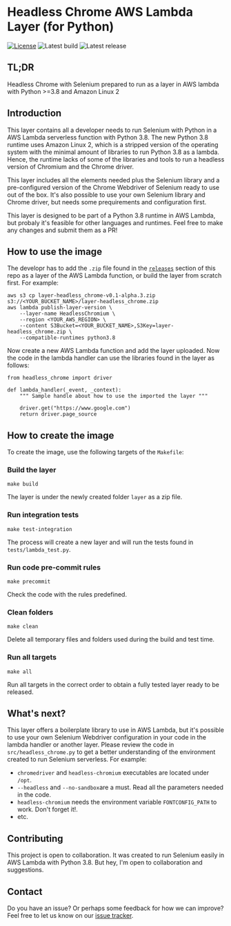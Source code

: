# Headless Chrome AWS Lambda Layer (for Python)
[![License](https://img.shields.io/badge/License-Apache%202.0-blue.svg)](https://opensource.org/licenses/Apache-2.0)
![Latest build](https://github.com/diegoparrilla/headless-chrome-aws-lambda-layer/actions/workflows/build.yml/badge.svg)
![Latest release](https://github.com/diegoparrilla/headless-chrome-aws-lambda-layer/actions/workflows/publish.yml/badge.svg?)

## TL;DR
Headless Chrome with Selenium prepared to run as a layer in AWS lambda with Python >=3.8 and Amazon Linux 2

## Introduction

This layer contains all a developer needs to run Selenium with Python in a AWS Lambda serverless function with Python 3.8. The new Python 3.8 runtime uses Amazon Linux 2, which is a stripped
 version of the operating system with the minimal amount of libraries to run Python 3.8 as a lambda. Hence, the runtime lacks of some of the libraries and tools to run a headless version of Chromium and the Chrome driver.

This layer includes all the elements needed plus the Selenium library and a pre-configured version of the Chrome Webdriver of Selenium ready to use out of the box. It's also possible to use your own Selenium library and Chrome driver, but needs some prequirements and configuration first.

This layer is designed to be part of a Python 3.8 runtime in AWS Lambda, but probaly it's feasible for other languages and runtimes. Feel free to make any changes and submit them as a PR!

## How to use the image

The developr has to add the `.zip` file found in the [`releases`](https://github.com/diegoparrilla/headless-chrome-aws-lambda-layer/releases) section of this repo as a layer of the AWS Lambda function, or build the layer from scratch first. For example:

```
aws s3 cp layer-headless_chrome-v0.1-alpha.3.zip s3://<YOUR_BUCKET_NAME>/layer-headless_chrome.zip
aws lambda publish-layer-version \
    --layer-name HeadlessChromium \
    --region <YOUR_AWS_REGION> \
    --content S3Bucket=<YOUR_BUCKET_NAME>,S3Key=layer-headless_chrome.zip \
    --compatible-runtimes python3.8
```

Now create a new AWS Lambda function and add the layer uploaded. Now the code in the lambda handler can use the libraries found in the layer as follows:
```
from headless_chrome import driver

def lambda_handler(_event, _context):
    """ Sample handle about how to use the imported the layer """

    driver.get("https://www.google.com")
    return driver.page_source
```

## How to create the image

To create the image, use the following targets of the `Makefile`:

### Build the layer

```
make build
```

The layer is under the newly created folder `layer` as a zip file.

### Run integration tests

```
make test-integration
```

The process will create a new layer and will run the tests found in `tests/lambda_test.py`. 

### Run code pre-commit rules

```
make precommit
```

Check the code with the rules predefined.  

### Clean folders

```
make clean
```

Delete all temporary files and folders used during the build and test time.  

### Run all targets

```
make all
```

Run all targets in the correct order to obtain a fully tested layer ready to be released.  


## What's next?

This layer offers a boilerplate library to use in AWS Lambda, but it's possible to use your own Selenium Webdriver configuration in your code in the lambda handler or another layer. Please review the code in `src/headless_chrome.py` to get a better understanding of the environment created to run Selenium serverless. For example:

- `chromedriver` and `headless-chromium` executables are located under `/opt`.
- `--headless` and `--no-sandbox`are a must. Read all the parameters needed in the code.
- `headless-chromium` needs the environment variable `FONTCONFIG_PATH` to work. Don't forget it!.
- etc.

## Contributing

This project is open to collaboration. It was created to run Selenium easily in AWS Lambda with Python 3.8. But hey, I'm open to collaboration and suggestions.


## Contact

Do you have an issue? Or perhaps some feedback for how we can improve? Feel free to let us know on
our [issue tracker](https://github.com/diegoparrilla/headless-chrome-aws-lambda-layer).
